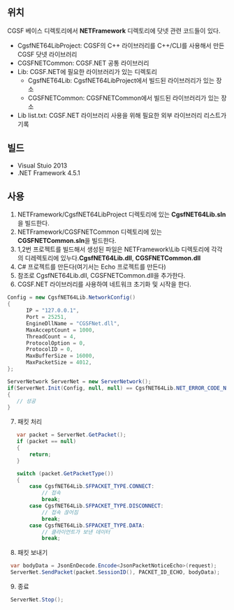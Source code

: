 ## 위치
CGSF 베이스 디렉토리에서 **NETFramework** 디렉토리에 닷넷 관련 코드들이 있다.
 * CgsfNET64LibProject: CGSF의 C++ 라이브러리를 C++/CLI를 사용해서 만든 CGSF 닷넷 라이브러리
 * CGSFNETCommon: CGSF.NET 공통 라이브러리
 * Lib: CGSF.NET에 필요한 라이브러리가 있는 디렉토리
    * CgsfNET64Lib: CgsfNET64LibProject에서 빌드된 라이브러리가 있는 장소
    * CGSFNETCommon: CGSFNETCommon에서 빌드된 라이브러리가 있는 장소
 * Lib list.txt: CGSF.NET 라이브러리 사용을 위해 필요한 외부 라이브러리 리스트가 기록  
 

## 빌드
 * Visual Stuio 2013
 * .NET Framework 4.5.1


## 사용
 1. NETFramework/CgsfNET64LibProject 디렉토리에 있는 **CgsfNET64Lib.sln**을 빌드한다.
 2. NETFramework/CGSFNETCommon 디렉토리에 있는 **CGSFNETCommon.sln**을 빌드한다.
 3. 1,2번 프로젝트를 빌드해서 생성된 파일은 NETFramework\Lib 디렉토리에 각각의 디레렉토리에 있누다.**CgsfNET64Lib.dll**, **CGSFNETCommon.dll**
 4. C# 프로젝트를 만든다(여기서는 Echo 프로젝트를 만든다)
 5. 참조로 CgsfNET64Lib.dll, CGSFNETCommon.dll을 추가한다.
 6. CGSF.NET 라이브러리를 사용하여 네트워크 초기화 및 시작을 한다.
 ```c#
 Config = new CgsfNET64Lib.NetworkConfig()
 {
       IP = "127.0.0.1",
	   Port = 25251,
	   EngineDllName = "CGSFNet.dll",
	   MaxAcceptCount = 1000,
	   ThreadCount = 4,
	   ProtocolOption = 0,
	   ProtocolID = 0,
	   MaxBufferSize = 16000,
	   MaxPacketSize = 4012,
 };

 ServerNetwork ServerNet = new ServerNetwork();
 if(ServerNet.Init(Config, null, null) == CgsfNET64Lib.NET_ERROR_CODE_N.SUCCESS)
 {
 	// 성공
 }
 ```
 7. 패킷 처리
 ```c# 
	var packet = ServerNet.GetPacket();
	if (packet == null)
	{
		return;
	}

	switch (packet.GetPacketType())
	{
		case CgsfNET64Lib.SFPACKET_TYPE.CONNECT:
			// 접속
			break;
		case CgsfNET64Lib.SFPACKET_TYPE.DISCONNECT:
			// 접속 끊어짐
			break;
		case CgsfNET64Lib.SFPACKET_TYPE.DATA:
			// 클라이언트가 보낸 데이터
			break;
 ```
 8. 패킷 보내기
 ```c# 
  var bodyData = JsonEnDecode.Encode<JsonPacketNoticeEcho>(request);
  ServerNet.SendPacket(packet.SessionID(), PACKET_ID_ECHO, bodyData);
 ```
 9. 종료
 ```c#
  ServerNet.Stop();
 ```